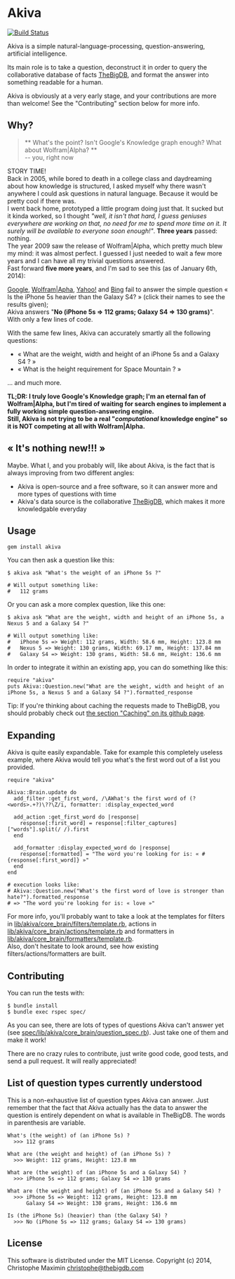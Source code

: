 Akiva
=====

[![Build Status](https://secure.travis-ci.org/thebigdb/akiva.png)](http://travis-ci.org/thebigdb/akiva)

Akiva is a simple natural-language-processing, question-answering, artificial intelligence.
  
Its main role is to take a question, deconstruct it in order to query the 
collaborative database of facts [TheBigDB](http://thebigdb.com), and format the answer into something readable for a human.

Akiva is obviously at a very early stage, and your contributions are more than welcome! See the "Contributing" section below for more info.

## Why?

> ** What's the point? Isn't Google's Knowledge graph enough? What about Wolfram|Alpha? **  
> -- you, right now

STORY TIME!  
Back in 2005, while bored to death in a college class and daydreaming about how knowledge is structured, I asked myself why there wasn't anywhere I could ask questions in natural language. Because it would be pretty cool if there was.  
I went back home, prototyped a little program doing just that. It sucked but it kinda worked, so I thought *"well, it isn't that hard, I guess geniuses everywhere are working on that, no need for me to spend more time on it. It surely will be available to everyone soon enough!"*. **Three years** passed: nothing.  
The year 2009 saw the release of Wolfram|Alpha, which pretty much blew my mind: it was almost perfect. I guessed I just needed to wait a few more years and I can have all my trivial questions answered.  
Fast forward **five more years**, and I'm sad to see this (as of January 6th, 2014):  

[Google](http://imgur.com/RWjgcoM), [Wolfram|Apha](http://imgur.com/4QOHcN1), [Yahoo!](http://imgur.com/KXYnoqA) and [Bing](http://imgur.com/oOTloSQ) fail to answer the simple question « Is the iPhone 5s heavier than the Galaxy S4? » (click their names to see the results given);  
Akiva answers "**No (iPhone 5s => 112 grams; Galaxy S4 => 130 grams)**". With only a few lines of code.

With the same few lines, Akiva can accurately smartly all the following questions:  

* « What are the weight, width and height of an iPhone 5s and a Galaxy S4 ? »   
* « What is the height requirement for Space Mountain ? »  

… and much more.
 
  
**TL;DR: I truly love Google's Knowledge graph; I'm an eternal fan of Wolfram|Alpha, but I'm tired of waiting for search engines to implement a fully working simple question-answering engine.  
Still, Akiva is not trying to be a real "*computational* knowledge engine" so it is NOT competing at all with Wolfram|Alpha.**  
  
## « It's nothing new!!! »

Maybe. What I, and you probably will, like about Akiva, is the fact that is always improving from two different angles:
  
* Akiva is open-source and a free software, so it can answer more and more types of questions with time
* Akiva's data source is the collaborative [TheBigDB](http://thebigdb.com), which makes it more knowledgable everyday

## Usage

    gem install akiva

You can then ask a question like this: 

    $ akiva ask "What's the weight of an iPhone 5s ?"

    # Will output something like:
    #   112 grams

Or you can ask a more complex question, like this one:

    $ akiva ask "What are the weight, width and height of an iPhone 5s, a Nexus 5 and a Galaxy S4 ?"

    # Will output something like:
    #   iPhone 5s => Weight: 112 grams, Width: 58.6 mm, Height: 123.8 mm
    #   Nexus 5 => Weight: 130 grams, Width: 69.17 mm, Height: 137.84 mm
    #   Galaxy S4 => Weight: 130 grams, Width: 58.6 mm, Height: 136.6 mm

In order to integrate it within an existing app, you can do something like this:
    
    require "akiva"
    puts Akiva::Question.new("What are the weight, width and height of an iPhone 5s, a Nexus 5 and a Galaxy S4 ?").formatted_response

Tip: If you're thinking about caching the requests made to TheBigDB, you should probably check out [the section "Caching" on its github page](https://github.com/thebigdb/thebigdb-ruby#caching).

## Expanding

Akiva is quite easily expandable. Take for example this completely useless example, where Akiva would tell you what's the first word out of a list you provided. 

    require "akiva"
    
    Akiva::Brain.update do
      add_filter :get_first_word, /\AWhat's the first word of (?<words>.+?)\??\Z/i, formatter: :display_expected_word
      
      add_action :get_first_word do |response|
        response[:first_word] = response[:filter_captures]["words"].split(/ /).first
      end

      add_formatter :display_expected_word do |response|
        response[:formatted] = "The word you're looking for is: « #{response[:first_word]} »"
      end
    end

    # execution looks like:
    # Akiva::Question.new("What's the first word of love is stronger than hate?").formatted_response
    # => "The word you're looking for is: « love »"

For more info, you'll probably want to take a look at the templates for filters in [lib/akiva/core_brain/filters/template.rb](https://github.com/thebigdb/akiva/blob/master/lib/akiva/core_brain/filters/template.rb), actions in [lib/akiva/core_brain/actions/template.rb](https://github.com/thebigdb/akiva/blob/master/lib/akiva/core_brain/actions/template.rb) and formatters in [lib/akiva/core_brain/formatters/template.rb](https://github.com/thebigdb/akiva/blob/master/lib/akiva/core_brain/formatters/template.rb).  
Also, don't hesitate to look around, see how existing filters/actions/formatters are built.


## Contributing

You can run the tests with:
  
    $ bundle install
    $ bundle exec rspec spec/

As you can see, there are lots of types of questions Akiva can't answer yet (see [spec/lib/akiva/core_brain/question_spec.rb](https://github.com/thebigdb/akiva/blob/master/spec/lib/akiva/core_brain/question_spec.rb)). Just take one of them and make it work!

There are no crazy rules to contribute, just write good code, good tests, and send a pull request. It will really appreciated!

## List of question types currently understood

This is a non-exhaustive list of question types Akiva can answer. Just remember that the fact that Akiva actually has the data to answer the question is entirely dependent on what is available in TheBigDB.
The words in parenthesis are variable.

    What's (the weight) of (an iPhone 5s) ?
      >>> 112 grams
      
    What are (the weight and height) of (an iPhone 5s) ?
      >>> Weight: 112 grams, Height: 123.8 mm
      
    What are (the weight) of (an iPhone 5s and a Galaxy S4) ?
      >>> iPhone 5s => 112 grams; Galaxy S4 => 130 grams
      
    What are (the weight and height) of (an iPhone 5s and a Galaxy S4) ?
      >>> iPhone 5s => Weight: 112 grams, Height: 123.8 mm
          Galaxy S4 => Weight: 130 grams, Height: 136.6 mm
      
    Is (the iPhone 5s) (heavier) than (the Galaxy S4) ?
      >>> No (iPhone 5s => 112 grams; Galaxy S4 => 130 grams)


## License

This software is distributed under the MIT License. Copyright (c) 2014, Christophe Maximin <christophe@thebigdb.com>
